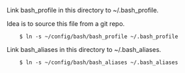 Link bash_profile in this directory to ~/.bash_profile.

Idea is to source this file from a git repo.

        $ ln -s ~/config/bash/bash_profile ~/.bash_profile

Link bash_aliases in this directory to ~/.bash_aliases.

        $ ln -s ~/config/bash/bash_aliases ~/.bash_aliases
